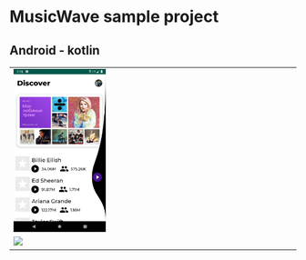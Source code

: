 # MusicWave sample project
## Android - kotlin

<table>
    <tr>
        <td><img src="imgs/main.png" style="margin: 12; width: 33%"></td>
    </tr>
    <tr>
        <td><img src="imgs/musicWave.gif" style="margin: 12; width: 33%"></td>
    </tr>
</table>